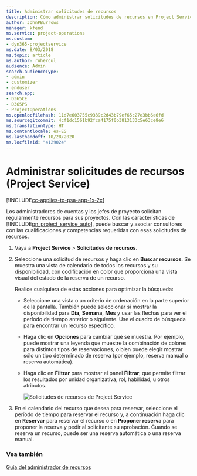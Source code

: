```yaml
---
title: Administrar solicitudes de recursos
description: Cómo administrar solicitudes de recursos en Project Service
author: JohnPBurrows
manager: kfend
ms.service: project-operations
ms.custom:
- dyn365-projectservice
ms.date: 8/03/2018
ms.topic: article
ms.author: ruhercul
audience: Admin
search.audienceType:
- admin
- customizer
- enduser
search.app:
- D365CE
- D365PS
- ProjectOperations
ms.openlocfilehash: 11d7e603755c9339c2d43b79ef65c27e3bb6e6fd
ms.sourcegitcommit: 4cf1dc1561b92fca4175f0b3813133c5e63ce8e6
ms.translationtype: HT
ms.contentlocale: es-ES
ms.lasthandoff: 10/28/2020
ms.locfileid: "4129024"
---
```

# <a name="manage-resource-requests-project-service"></a>Administrar solicitudes de recursos (Project Service)

[!INCLUDE[cc-applies-to-psa-app-1x-2x](../includes/cc-applies-to-psa-app-1x-2x.md)]

Los administradores de cuentas y los jefes de proyecto solicitan regularmente recursos para sus proyectos. Con las características de [!INCLUDE[pn_project_service_auto](../includes/pn-project-service-auto.md)], puede buscar y asociar consultores con las cualificaciones y competencias requeridas con esas solicitudes de recursos.  
  
1. Vaya a **Project Service** > **Solicitudes de recursos**.  
  
2. Seleccione una solicitud de recursos y haga clic en **Buscar recursos**. Se muestra una vista de calendario de todos los recursos y su disponibilidad, con codificación en color que proporciona una vista visual del estado de la reserva de un recurso.  
  
    Realice cualquiera de estas acciones para optimizar la búsqueda:  
  
   -   Seleccione una vista o un criterio de ordenación en la parte superior de la pantalla. También puede seleccionar si mostrar la disponibilidad para **Día**, **Semana**, **Mes** y usar las flechas para ver el período de tiempo anterior o siguiente. Use el cuadro de búsqueda para encontrar un recurso específico.  
  
   -   Haga clic en **Opciones** para cambiar qué se muestra. Por ejemplo, puede mostrar una leyenda que muestre la combinación de colores para distintos tipos de reservaciones, o bien puede elegir mostrar sólo un tipo determinado de reserva (por ejemplo, reserva manual o reserva automática).  
  
   -   Haga clic en **Filtrar** para mostrar el panel **Filtrar**, que permite filtrar los resultados por unidad organizativa, rol, habilidad, u otros atributos.  
  
       ![Solicitudes de recursos de Project Service](../psa/media/project-service-resource-request-screen.png "Solicitudes de recursos de Project Service")  
  
3. En el calendario del recurso que desea para reservar, seleccione el período de tiempo para reservar el recurso y, a continuación haga clic en **Reservar** para reservar el recurso o en **Proponer reserva** para proponer la reserva y pedir al solicitante su aprobación. Cuando se reserva un recurso, puede ser una reserva automática o una reserva manual.  
  
### <a name="see-also"></a>Vea también  
 [Guía del administrador de recursos](../psa/resource-manager-guide.md)
